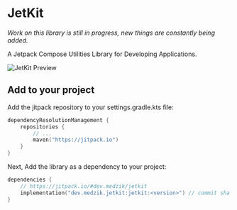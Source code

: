 # JetKit

*Work on this library is still in progress, new things are constantly being added.*

A Jetpack Compose Utilities Library for Developing Applications.

![JetKit Preview](https://res.cloudinary.com/dqhndqi7e/image/upload/v1727970428/jetkit-preview-1.png)

## Add to your project

Add the jitpack repository to your settings.gradle.kts file:

```kotlin
dependencyResolutionManagement {
    repositories {
        // ...
        maven("https://jitpack.io")
    }
}
```

Next, Add the library as a dependency to your project:

```kotlin
dependencies {
    // https://jitpack.io/#dev.medzik/jetkit
    implementation("dev.medzik.jetkit:jetkit:<version>") // commit sha or main-SNAPSHOT
}
```
